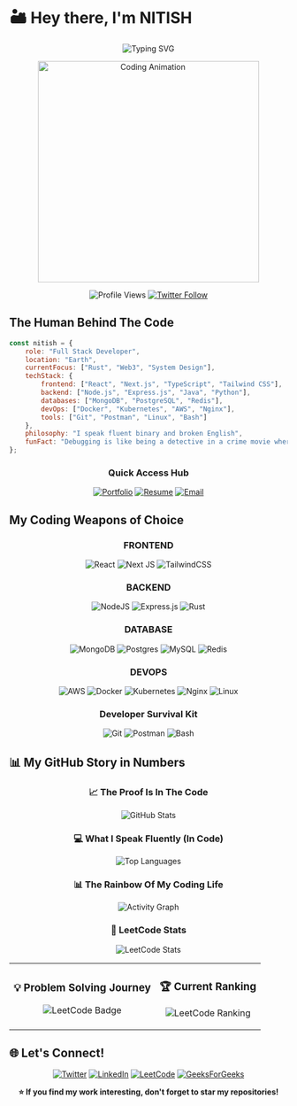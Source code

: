 # 🏜️ Hey there, I'm **NITISH**

<div align="center">
  
  ![Typing SVG](https://readme-typing-svg.herokuapp.com?font=Fira+Code&size=30&duration=3000&pause=1000&color=00D4FF&center=true&vCenter=true&width=600&lines=Full+Stack+Developer;MERN+Stack+Enthusiast;DevOps+Engineer;Rust+%26+Web3+Learner;Problem+Solver)
  
  <img src="https://i.pinimg.com/originals/6e/d5/d1/6ed5d17edc7859c15e4ba8b83186f3c6.gif" alt="Coding Animation" width="400" />
  
  ![Profile Views](https://komarev.com/ghpvc/?username=devlpr-nitish&label=Profile%20Views&color=00d4ff&style=for-the-badge)
  [![Twitter Follow](https://img.shields.io/twitter/follow/devlprnitish?logo=twitter&style=for-the-badge&color=1DA1F2)](https://x.com/devlprnitish)
  
</div>


##  The Human Behind The Code

```javascript
const nitish = {
    role: "Full Stack Developer",
    location: "Earth",
    currentFocus: ["Rust", "Web3", "System Design"],
    techStack: {
        frontend: ["React", "Next.js", "TypeScript", "Tailwind CSS"],
        backend: ["Node.js", "Express.js", "Java", "Python"],
        databases: ["MongoDB", "PostgreSQL", "Redis"],
        devOps: ["Docker", "Kubernetes", "AWS", "Nginx"],
        tools: ["Git", "Postman", "Linux", "Bash"]
    },
    philosophy: "I speak fluent binary and broken English",
    funFact: "Debugging is like being a detective in a crime movie where you're also the murderer 🕵️‍♂️"
};
```

<div align="center">

### Quick Access Hub

[![Portfolio](https://img.shields.io/badge/Portfolio-FF5722?style=for-the-badge&logo=todoist&logoColor=white)](https://devlprnitish-one.vercel.app/)
[![Resume](https://img.shields.io/badge/Resume-4285F4?style=for-the-badge&logo=google-drive&logoColor=white)](https://drive.google.com/file/d/1A0RG78ppWEOz0q8x6E_AO7ZxocIs_Cer/view?usp=sharing)
[![Email](https://img.shields.io/badge/Email-D14836?style=for-the-badge&logo=gmail&logoColor=white)](mailto:devlprnitish@gmail.com)

</div>


##  My Coding Weapons of Choice

<div align="center">

### FRONTEND
![React](https://img.shields.io/badge/react-%2320232a.svg?style=for-the-badge&logo=react&logoColor=%2361DAFB)
![Next JS](https://img.shields.io/badge/Next-black?style=for-the-badge&logo=next.js&logoColor=white)
![TailwindCSS](https://img.shields.io/badge/tailwindcss-%2338B2AC.svg?style=for-the-badge&logo=tailwind-css&logoColor=white)

### BACKEND
![NodeJS](https://img.shields.io/badge/node.js-6DA55F?style=for-the-badge&logo=node.js&logoColor=white)
![Express.js](https://img.shields.io/badge/express.js-%23404d59.svg?style=for-the-badge&logo=express&logoColor=%2361DAFB)
![Rust](https://img.shields.io/badge/rust-%23000000.svg?style=for-the-badge&logo=rust&logoColor=white)

### DATABASE
![MongoDB](https://img.shields.io/badge/MongoDB-%234ea94b.svg?style=for-the-badge&logo=mongodb&logoColor=white)
![Postgres](https://img.shields.io/badge/postgres-%23316192.svg?style=for-the-badge&logo=postgresql&logoColor=white)
![MySQL](https://img.shields.io/badge/mysql-%2300f.svg?style=for-the-badge&logo=mysql&logoColor=white)
![Redis](https://img.shields.io/badge/redis-%23DD0031.svg?style=for-the-badge&logo=redis&logoColor=white)

### DEVOPS
![AWS](https://img.shields.io/badge/AWS-%23FF9900.svg?style=for-the-badge&logo=amazon-aws&logoColor=white)
![Docker](https://img.shields.io/badge/docker-%230db7ed.svg?style=for-the-badge&logo=docker&logoColor=white)
![Kubernetes](https://img.shields.io/badge/kubernetes-%23326ce5.svg?style=for-the-badge&logo=kubernetes&logoColor=white)
![Nginx](https://img.shields.io/badge/nginx-%23009639.svg?style=for-the-badge&logo=nginx&logoColor=white)
![Linux](https://img.shields.io/badge/Linux-FCC624?style=for-the-badge&logo=linux&logoColor=black)

### Developer Survival Kit
![Git](https://img.shields.io/badge/git-%23F05033.svg?style=for-the-badge&logo=git&logoColor=white)
![Postman](https://img.shields.io/badge/Postman-FF6C37?style=for-the-badge&logo=postman&logoColor=white)
![Bash](https://img.shields.io/badge/bash-%23121011.svg?style=for-the-badge&logo=gnu-bash&logoColor=white)

</div>




## 📊 My GitHub Story in Numbers

<div align="center">

### 📈 The Proof Is In The Code
![GitHub Stats](https://github-readme-stats.vercel.app/api?username=devlpr-nitish&show_icons=true&theme=tokyonight&hide_border=true&bg_color=0D1117)

### 💻 What I Speak Fluently (In Code)
![Top Languages](https://github-readme-stats.vercel.app/api/top-langs/?username=devlpr-nitish&layout=compact&theme=tokyonight&hide_border=true&bg_color=0D1117)

### 📊 The Rainbow Of My Coding Life
![Activity Graph](https://github-readme-activity-graph.vercel.app/graph?username=devlpr-nitish&bg_color=0d1117&color=00d4ff&line=00d4ff&point=ffffff&area=true&hide_border=true)

### 🧩 LeetCode Stats
<div align="center">
  
![LeetCode Stats](https://leetcode.card.workers.dev/devlprnitish?theme=dark&font=baloo&extension=null)

</div>

<table align="center">
<tr>
<td align="center">

### 💡 Problem Solving Journey
![LeetCode Badge](https://img.shields.io/badge/dynamic/json?style=for-the-badge&labelColor=black&color=%23ffa116&label=Solved&query=solvedOverTotal&url=https%3A%2F%2Fleetcode-badge.vercel.app%2Fapi%2Fusers%2Fdevlprnitish&logo=leetcode&logoColor=yellow)

</td>
<td align="center">

### 🏆 Current Ranking
![LeetCode Ranking](https://img.shields.io/badge/dynamic/json?style=for-the-badge&labelColor=black&color=%23ffa116&label=Ranking&query=ranking&url=https%3A%2F%2Fleetcode-badge.vercel.app%2Fapi%2Fusers%2Fdevlprnitish&logo=leetcode&logoColor=yellow)

</td>
</tr>
</table>

</div>


## 🌐 Let's Connect!

<div align="center">

[![Twitter](https://img.shields.io/badge/Twitter-%231DA1F2.svg?style=for-the-badge&logo=Twitter&logoColor=white)](https://twitter.com/devlprnitish)
[![LinkedIn](https://img.shields.io/badge/linkedin-%230077B5.svg?style=for-the-badge&logo=linkedin&logoColor=white)](https://linkedin.com/in/devlpr-nitish)
[![LeetCode](https://img.shields.io/badge/LeetCode-000000?style=for-the-badge&logo=LeetCode&logoColor=#d16c06)](https://leetcode.com/devlprnitish)
[![GeeksForGeeks](https://img.shields.io/badge/GeeksforGeeks-gray?style=for-the-badge&logo=geeksforgeeks&logoColor=35914c)](https://auth.geeksforgeeks.org/user/devlprnitish)

</div>


<div align="center">
  
**⭐ If you find my work interesting, don't forget to star my repositories!**

</div>


